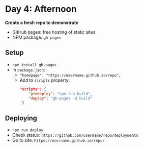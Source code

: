 # Day 4: Afternoon

**Create a fresh repo to demonstrate**

- GitHub pages: free hosting of static sites
- NPM package: `gh-pages`

## Setup

- `npm install gh-pages`
- In `package.json`:
    - `"homepage": "https://username.github.io/repo",`
    - Add to `scripts` property:
       ```json
       "scripts": {
           "predeploy": "npm run build",
           "deploy": "gh-pages -d build"
        }
       ```

## Deploying

- `npm run deploy`
- Check status: `https://github.com/username/repo/deployments`
- Go to site: `https://username.github.io/repo/`
